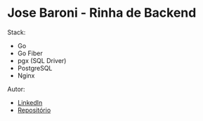 # Jose Baroni - Rinha de Backend


Stack:
- Go
- Go Fiber
- pgx (SQL Driver)
- PostgreSQL
- Nginx

Autor:
- [LinkedIn](https://www.linkedin.com/in/josebaroni/)
- [Repositório](https://github.com/zebaroni/rinha-backend-2024-q1)